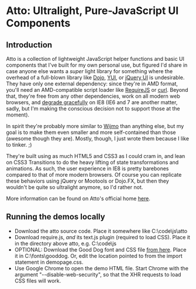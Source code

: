 # Atto: Ultralight, Pure-JavaScript UI Components

## Introduction

Atto is a collection of lightweight JavaScript helper functions and basic UI components that I've built for my own personal use, but figured I'd share in case anyone else wants a *super* light library for something where the overhead of a full-blown library like [Dojo](http://dojotoolkit.com), [YUI](http://developer.yahoo.com/yui/), or [jQuery UI](http://jqueryui.com/) is undesirable. They have only one external dependency: since they're in AMD format, you'll need an AMD-compatible script loader like [RequireJS](http://requirejs.org/) or [curl](https://github.com/cujojs/curl). Beyond that, they're free from any other dependencies, work on all modern web browsers, and [degrade gracefully](http://en.wikipedia.org/wiki/Progressive_enhancement) on IE8 (IE6 and 7 are another matter, sadly, but I'm making the conscious decision not to support those at the moment).

In spirit they're probably more similar to [Wijmo](http://wijmo.com/widgets/) than anything else, but my goal is to make them even smaller and more self-contained than those (awesome though they are). Mostly, though, I just wrote them because I like to tinker. ;)

They're built using as much HTML5 and CSS3 as I could cram in, and lean on CSS3 Transitions to do the heavy lifting of state transformations and animations. As such, the user experience in IE8 is pretty barebones compared to that of more modern browsers. Of course you can replicate these behaviors using jQuery or Mootools or Dojo.FX, but then they wouldn't be quite so ultralight anymore, so I'd rather not.

More information can be found on Atto's official home [here](http://www.buyog.com/atto/).

## Running the demos locally

* Download the atto source code. Place it somewhere like C:\code\js\atto
* Download require.js, *and* its text.js plugin (required to load CSS). Place it in the directory above atto, e.g. C:\code\js
* OPTIONAL: Download the Good Dog font and CSS file [from here](http://www.buyog.com/fonts/gooddog/). Place it in C:\fonts\gooddog. Or, edit the location pointed to from the import statement in demopage.css.
* Use Google Chrome to open the demo HTML file. Start Chrome with the argument "--disable-web-security", so that the XHR requests to load CSS files will work.